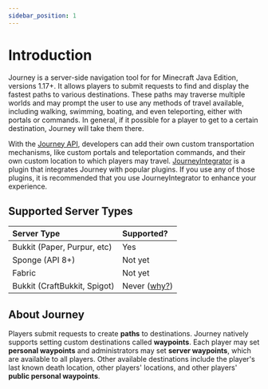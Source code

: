```yaml
---
sidebar_position: 1
---
```


# Introduction 
Journey is a server-side navigation tool for for Minecraft Java Edition, versions 1.17+. It allows players to submit requests to find and display the fastest paths to various destinations. These paths may traverse multiple worlds and may prompt the user to use any methods of travel available, including walking, swimming, boating, and even teleporting, either with portals or commands. In general, if it possible for a player to get to a certain destination, Journey will take them there.

With the [Journey API](/docs/category/dev), developers can add their own custom transportation mechanisms, like custom portals and teleportation commands, and their own custom location to which players may travel. [JourneyIntegrator](https://github.com/whimxiqal/journeyintegrator) is a plugin that integrates Journey with popular plugins. If you use any of those plugins, it is recommended that you use JourneyIntegrator to enhance your experience.

## Supported Server Types

| Server Type                  | Supported?                                                     |
| :--------------------------- | :------------------------------------------------------------- |
| Bukkit (Paper, Purpur, etc)  | Yes                                                            |
| Sponge (API 8+)              | Not yet                                                        |
| Fabric                       | Not yet                                                        |
| Bukkit (CraftBukkit, Spigot) | Never ([why?](faq.md#why-are-some-server-types-not-supported)) |

## About Journey

Players submit requests to create **paths** to destinations. Journey natively supports setting custom destinations called **waypoints**. Each player may set **personal waypoints** and administrators may set **server waypoints**, which are available to all players. Other available destinations include the player's last known death location, other players' locations, and other players' **public personal waypoints**.
